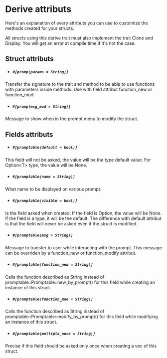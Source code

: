 # Derive attributs

Here's an explanation of every attributs you can use to customize the methods created for your structs.

All structs using this derive trait must also implement the trait Clone and Display. You will get an error at compile time if it's not the case.


## Struct attributs


- ##### `#[promp(params = String)]`

Transfer the signature to the trait and method to be able to use functions with parameters inside methods. Use with field attribut function_new or function_mod.


- ##### `#[promp(msg_mod = String)]`

Message to show when in the prompt menu to modify the struct.


## Fields attributs

- ##### `#[promptable(default = bool)]`

This field will not be asked, the value will be the type default value. For Option\<T\> type, the value will be None.

- ##### `#[promptable(name = String)]`

What name to be displayed on various prompt.

- ##### `#[promptable(visible = bool)]`

Is the field asked when created. If the field is Option, the value will be None. If the field is a type, it will be the default. The difference with default attribut is that the field will never be asked even if the struct is modified.

- ##### `#[promptable(msg = String)]` 

Message to transfer to user while interacting with the prompt. This message can be overriden by a function_new or function_modify attribut.

- ##### `#[promptable(function_new = String)]`

Calls the function described as String instead of promptable::Promptable::new_by_prompt() for this field while creating an instance of this struct.

- ##### `#[promptable(function_mod = String)]`

Calls the function described as String instead of promptable::Promptable::modify_by_prompt() for this field while modifying an instance of this struct.

- ##### `#[promptable(multiple_once = String)]`

Precise if this field should be asked only once when creating a vec of this struct.

